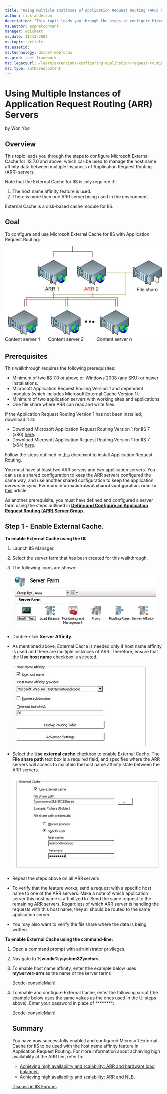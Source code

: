 ```yaml
---
title: "Using Multiple Instances of Application Request Routing (ARR) Servers | Microsoft Docs"
author: rick-anderson
description: "This topic leads you through the steps to configure Microsoft External Cache for IIS 7.0 and above, which can be used to manage the host name affinity data b..."
ms.author: aspnetcontent
manager: wpickett
ms.date: 11/13/2008
ms.topic: article
ms.assetid: 
ms.technology: dotnet-webforms
ms.prod: .net-framework
msc.legacyurl: /learn/extensions/configuring-application-request-routing-arr/using-multiple-instances-of-application-request-routing-arr-servers
msc.type: authoredcontent
---
```

Using Multiple Instances of Application Request Routing (ARR) Servers
====================
by Won Yoo

## Overview

This topic leads you through the steps to configure Microsoft External Cache for IIS 7.0 and above, which can be used to manage the host name affinity data between multiple instances of Application Request Routing (ARR) servers.

Note that the External Cache for IIS is only required if:

1. The host name affinity feature is used.
2. There is more than one ARR server being used in the environment.

External Cache is a disk-based cache module for IIS.

## Goal

To configure and use Microsoft External Cache for IIS with Application Request Routing:

[![](using-multiple-instances-of-application-request-routing-arr-servers/_static/image2.jpg)](using-multiple-instances-of-application-request-routing-arr-servers/_static/image1.jpg)

## Prerequisites

This walkthrough requires the following prerequisites:

- Minimum of two IIS 7.0 or above on Windows 2008 (any SKU) or newer installations.
- Microsoft Application Request Routing Version 1 and dependent modules (which includes Microsoft External Cache Version 1).
- Minimum of two application servers with working sites and applications.
- One file share where ARR can read and write files.

If the Application Request Routing Version 1 has not been installed, download it at:

- Download Microsoft Application Request Routing Version 1 for IIS 7 (x86) [here](https://iis.net/downloads/default.aspx?tabid=34&amp;g=6&amp;i=1709).
- Download Microsoft Application Request Routing Version 1 for IIS 7 (x64) [here](https://iis.net/downloads/default.aspx?tabid=34&amp;g=6&amp;i=1712).

Follow the steps outlined in [this](../installing-application-request-routing-arr/install-application-request-routing.md) document to install Application Request Routing.

You must have at least two ARR servers and two application servers. You can use a shared configuration to keep the ARR servers configured the same way, and use another shared configuration to keep the application servers in sync. For more information about shared configuration, refer to [this](../../manage/managing-your-configuration-settings/shared-configuration_264.md) article.

As another prerequisite, you must have defined and configured a server farm using the steps outlined in [**Define and Configure an Application Request Routing (ARR) Server Group**](define-and-configure-an-application-request-routing-server-farm.md).

## Step 1 - Enable External Cache.

**To enable External Cache using the UI:** 

1. Launch IIS Manager.
2. Select the server farm that has been created for this walkthrough.
3. The following icons are shown:

    ![](using-multiple-instances-of-application-request-routing-arr-servers/_static/image3.jpg)
- Double-click **Server Affinity**.
- As mentioned above, External Cache is needed only if host name affinity is used and there are multiple instances of ARR. Therefore, ensure that the **Use host name** checkbox is selected.

    [![](using-multiple-instances-of-application-request-routing-arr-servers/_static/image5.jpg)](using-multiple-instances-of-application-request-routing-arr-servers/_static/image4.jpg)
- Select the **Use external cache** checkbox to enable External Cache. The **File share path** text box is a required field, and specifies where the ARR servers will access to maintain the host name affinity state between the ARR servers.

    [![](using-multiple-instances-of-application-request-routing-arr-servers/_static/image7.jpg)](using-multiple-instances-of-application-request-routing-arr-servers/_static/image6.jpg)
- Repeat the steps above on all ARR servers.
- To verify that the feature works, send a request with a specific host name to one of the ARR servers. Make a note of which application server this host name is affinitized to. Send the same request to the remaining ARR servers. Regardless of which ARR server is handling the requests with this host name, they all should be routed to the same application server.
- You may also want to verify the file share where the data is being written.

**To enable External Cache using the command-line:** 

1. Open a command prompt with administrator privileges.
2. Navigate to **%windir%\system32\inetsrv**.
3. To enable host name affinity, enter (the example below uses **myServerFarm** as the name of the server farm):

    [!code-console[Main](using-multiple-instances-of-application-request-routing-arr-servers/samples/sample1.cmd)]
4. To enable and configure External Cache, enter the following script (the example below uses the same values as the ones used in the UI steps above). Enter your password in place of \*\*\*\*\*\*\*\*:

    [!code-console[Main](using-multiple-instances-of-application-request-routing-arr-servers/samples/sample2.cmd)]

    ## Summary

    You have now successfully enabled and configured Microsoft External Cache for IIS to be used with the host name affinity feature in Application Request Routing. For more information about achieving high availability at the ARR tier, refer to:

    - [Achieving high availability and scalability: ARR and hardware load balancer.](achieving-high-availability-and-scalability-arr-and-hardware-load-balancer.md)
    - [Achieving high availability and scalability: ARR and NLB.](achieving-high-availability-and-scalability-arr-and-nlb.md)

    [Discuss in IIS Forums](https://forums.iis.net/1154.aspx)